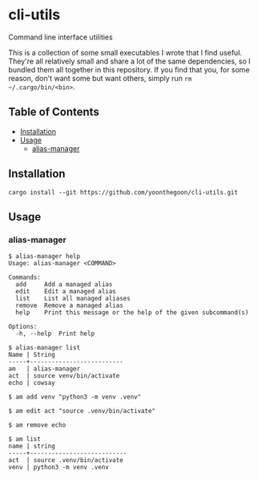 # cli-utils

Command line interface utilities

This is a collection of some small executables I wrote that I find useful.
They're all relatively small and share a lot of the same dependencies, so I bundled them all together in this
repository.
If you find that you, for some reason, don't want some but want others, simply run `rm ~/.cargo/bin/<bin>`.

## Table of Contents

- [Installation](#installation)
- [Usage](#usage)
    - [alias-manager](#alias-manager)

## Installation

```shell
cargo install --git https://github.com/yoonthegoon/cli-utils.git
```

## Usage

### alias-manager

```console
$ alias-manager help
Usage: alias-manager <COMMAND>

Commands:
  add     Add a managed alias
  edit    Edit a managed alias
  list    List all managed aliases
  remove  Remove a managed alias
  help    Print this message or the help of the given subcommand(s)

Options:
  -h, --help  Print help

$ alias-manager list
Name | String
-----+--------------------------
am   | alias-manager
act  | source venv/bin/activate
echo | cowsay

$ am add venv "python3 -m venv .venv"

$ am edit act "source .venv/bin/activate"

$ am remove echo

$ am list
name | string
-----+---------------------------
act  | source .venv/bin/activate
venv | python3 -m venv .venv
```
